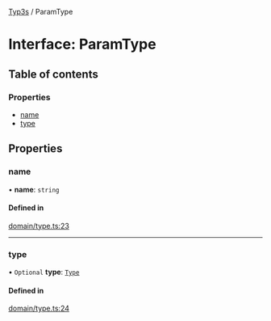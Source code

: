 [Typ3s](../README.md) / ParamType

# Interface: ParamType

## Table of contents

### Properties

- [name](ParamType.md#name)
- [type](ParamType.md#type)

## Properties

### name

• **name**: `string`

#### Defined in

[domain/type.ts:23](https://github.com/data7expressions/typ3s/blob/5fcfa25/src/lib/domain/type.ts#L23)

___

### type

• `Optional` **type**: [`Type`](../classes/Type.md)

#### Defined in

[domain/type.ts:24](https://github.com/data7expressions/typ3s/blob/5fcfa25/src/lib/domain/type.ts#L24)
